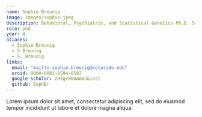 ```yaml
---
name: Sophie Breunig
image: images/sophie.jpeg
description: Behavioral, Psychiatric, and Statistical Genetics Ph.D. Student
role: phd
year: 4
aliases:
  - Sophie Breunig
  - S Breunig
  - S. Breunig
links:
  email: "mailto:sophie.breunig@colorado.edu"
  orcid: 0000-0001-6594-0587
  google-scholar: zH5grRkAAAAJ&inst
  github: SophBr
---
```


Lorem ipsum dolor sit amet, consectetur adipiscing elit, sed do eiusmod tempor incididunt ut labore et dolore magna aliqua.
